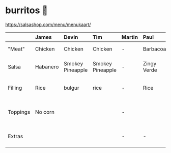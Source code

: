 # burritos 🌯

https://salsashop.com/menu/menukaart/

|          | James    | Devin            | Tim              | Martin | Paul        | Axel                   | Iulia                    | Norbert             | Mike                |
| :------- | :------- | :--------------- | :--------------- | :----- | :---------- | :--------------------- | :----------------------- | :------------------ | :------------------ |
| "Meat"   | Chicken  | Chicken          | Chicken          | -      | Barbacoa    | Chicken Bowl           | Veggies                  | barbacao            | Carnitas            |
| Salsa    | Habanero | Smokey Pineapple | Smokey Pineapple | -      | Zingy Verde | Rollin’ roasted tomato | Smokey Pineapple         | chilly peach        | yoghurt             |
| Filling  | Rice     | bulgur           | rice             | -      | Rice        | Rice                   | Bulgur                   | rice                | all + extra veggies |
| Toppings | No corn  |                  |                  | -      |             | -                      | No Sour Cream, No Cheese | no corn, no lettuce | all                 |
| Extras   |          |                  |                  | -      | -           | -                      | -                        | chips and guacamole | chips and guac      |
